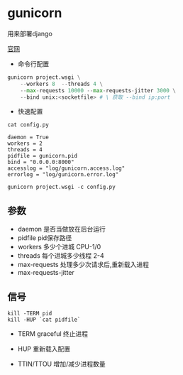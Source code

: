 # gunicorn

用来部署django

[官网](https://docs.gunicorn.org/en/latest/signals.html)

* 命令行配置
```python
gunicorn project.wsgi \
    --workers 8  --threads 4 \
    --max-requests 10000 --max-requests-jitter 3000 \
    --bind unix:<socketfile> # \ 获取 --bind ip:port
```

* 快速配置
```
cat config.py

daemon = True
workers = 2
threads = 4
pidfile = gunicorn.pid
bind = "0.0.0.0:8000"
accesslog = "log/gunicorn.access.log"
errorlog = "log/gunicorn.error.log"

gunicorn project.wsgi -c config.py
```

## 参数
* daemon  是否当做放在后台运行
* pidfile  pid保存路径
* workers  多少个进城
CPU-1/0  
* threads  每个进城多少线程
2-4  
* max-requests  处理多少次请求后,重新载入进程
* max-requests-jitter

## 信号
```shell
kill -TERM pid
kill -HUP `cat pidfile`
```
* TERM
graceful 终止进程

* HUP
重新载入配置

* TTIN/TTOU
增加/减少进程数量
